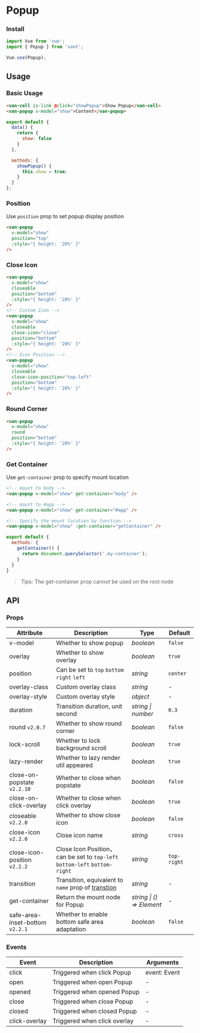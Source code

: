 # Popup

### Install

```js
import Vue from 'vue';
import { Popup } from 'vant';

Vue.use(Popup);
```

## Usage

### Basic Usage

```html
<van-cell is-link @click="showPopup">Show Popup</van-cell>
<van-popup v-model="show">Content</van-popup>
```

```js
export default {
  data() {
    return {
      show: false
    }
  },

  methods: {
    showPopup() {
      this.show = true;
    }
  }
};
```

### Position

Use `position` prop to set popup display position

```html
<van-popup
  v-model="show"
  position="top"
  :style="{ height: '20%' }"
/>
```

### Close Icon

```html
<van-popup
  v-model="show"
  closeable
  position="bottom"
  :style="{ height: '20%' }"
/>
<!-- Custom Icon -->
<van-popup
  v-model="show"
  closeable
  close-icon="close"
  position="bottom"
  :style="{ height: '20%' }"
/>
<!-- Icon Position -->
<van-popup
  v-model="show"
  closeable
  close-icon-position="top-left"
  position="bottom"
  :style="{ height: '20%' }"
/>
```

### Round Corner

```html
<van-popup
  v-model="show"
  round
  position="bottom"
  :style="{ height: '20%' }"
/>
```

### Get Container

Use `get-container` prop to specify mount location

```html
<!-- mount to body -->
<van-popup v-model="show" get-container="body" />

<!-- mount to #app -->
<van-popup v-model="show" get-container="#app" />

<!-- Specify the mount location by function -->
<van-popup v-model="show" :get-container="getContainer" />
```

```js
export default {
  methods: {
    getContainer() {
      return document.querySelector('.my-container');
    }
  }
}
```

> Tips: The get-container prop cannot be used on the root node

## API

### Props

| Attribute | Description | Type | Default |
|------|------|------|------|
| v-model | Whether to show popup | *boolean* | `false` |
| overlay | Whether to show overlay | *boolean* | `true` |
| position | Can be set to `top` `bottom` `right` `left` | *string* | `center` |
| overlay-class | Custom overlay class | *string* | - |
| overlay-style | Custom overlay style | *object* | - |
| duration | Transition duration, unit second | *string \| number* | `0.3` |
| round `v2.0.7` | Whether to show round corner | *boolean* | `false` |
| lock-scroll | Whether to lock background scroll | *boolean* | `true` |
| lazy-render | Whether to lazy render util appeared | *boolean* | `true` |
| close-on-popstate `v2.2.10` | Whether to close when popstate | *boolean* | `false` |
| close-on-click-overlay | Whether to close when click overlay | *boolean* | `true` |
| closeable `v2.2.0` | Whether to show close icon | *boolean* | `false` |
| close-icon `v2.2.0` | Close icon name | *string* | `cross` |
| close-icon-position `v2.2.2` | Close Icon Position，can be set to `top-left` `bottom-left` `bottom-right` | *string* | `top-right` |
| transition | Transition, equivalent to `name` prop of [transtion](https://vuejs.org/v2/api/#transition) | *string* | - |
| get-container | Return the mount node for Popup | *string \| () => Element* | - |
| safe-area-inset-bottom `v2.2.1` | Whether to enable bottom safe area adaptation | *boolean* | `false` |

### Events

| Event | Description | Arguments |
|------|------|------|
| click | Triggered when click Popup | event: Event |
| open | Triggered when open Popup | - |
| opened | Triggered when opened Popup | - |
| close | Triggered when close Popup | - |
| closed | Triggered when closed Popup | - |
| click-overlay | Triggered when click overlay | - |
